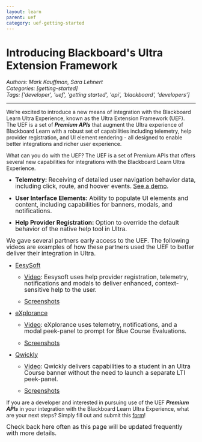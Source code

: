 ```yaml
---
layout: learn
parent: uef
category: uef-getting-started
---
```


# Introducing Blackboard's Ultra Extension Framework
*Authors: Mark Kauffman, Sara Lehnert*  
*Categories: [getting-started]*  
*Tags: ['developer', 'uef', 'getting started', 'api', 'blackboard', 'developers']*  
<hr />

We’re excited to introduce a new means of integration with the Blackboard Learn Ultra Experience, known as the Ultra Extension Framework (UEF). The UEF is a set of ***Premium APIs*** that augment the Ultra experience of Blackboard Learn with a robust set of capabilities including telemetry, help provider registration, and UI element rendering - all designed to enable better integrations and richer user experience.

What can you do with the UEF? The UEF is a set of Premium APIs that offers several new capabilities for integrations with the Blackboard Learn Ultra Experience.

  * **<span style="font-size:12.0pt;line-height:107%">Telemetry:</span>** <span style="font-size:12.0pt;line-height:107%">Receiving of detailed user navigation behavior data, including click, route, and hoover events.</span> [<span style="font-size:12.0pt;line-height:
107%">See a demo</span>](https://youtu.be/rnMsvVo6xOA)<span style="font-size:12.0pt;line-height:107%">.</span>

  * **<span style="font-size:12.0pt;line-height:107%">User Interface Elements:</span>** <span style="font-size:12.0pt;line-height:107%">Ability to populate UI elements and content, including capabilities for banners, modals, and notifications.</span>

  * **<span style="font-size:12.0pt;line-height:107%">Help Provider Registration:</span>** <span style="font-size:12.0pt;line-height:107%">Option to override the default behavior of the native help tool in Ultra.</span>
<!-- End of the What can you do with the UEF section. -->

<span style="font-size:12.0pt;line-height:107%">We gave several partners early access to the UEF. The following videos are examples of how these partners used the UEF to better deliver their integration in Ultra.</span>

 * [<span style="font-size:12.0pt;line-height:107%">EesySoft</span>](https://appcatalog.blackboard.com/partners/0017000000skxYBAAY/EesySoft/)<span style="font-size:12.0pt;line-height:107%"> </span>

   * [<span style="font-size:12.0pt;line-height:
107%">Video</span>](https://youtu.be/OKJWiddjJws)<span style="font-size:12.0pt;line-height:107%">: Eesysoft uses help provider registration, telemetry, notifications and modals to deliver enhanced, context-sensitive help to the user.</span>

   * [<span style="font-size:12.0pt;line-height:107%">Screenshots</span>](http://images.email.blackboard.com/Web/BlackboardInc/%7B06cb8e9e-5a54-4c15-bde4-fda7df2d8911%7D_EesySoftUEFscreenshots.pdf)

 * [<span style="font-size:
12.0pt;line-height:107%">eXplorance</span>](https://appcatalog.blackboard.com/details/blue/)<span style="font-size:12.0pt;
line-height:107%"></span>

   * [<span style="font-size:12.0pt;line-height:107%">Video</span>](https://onblackboard-my.sharepoint.com/:v:/g/personal/mark_kauffman_blackboard_com/Ed6yTbNle0lLjpeMDsPnCCwBJrs0hXcCg5hv7-tKfnikgg?e=p1C3Rv)<span style="font-size:12.0pt;line-height:107%">: eXplorance uses telemetry, notifications, and a modal peek-panel to prompt for Blue Course Evaluations.</span>
   
   * [<span style="font-size:12.0pt;line-height:107%">Screenshots</span>](http://images.email.blackboard.com/Web/BlackboardInc/%7B8ca742bc-d001-440c-9e47-6f3263fa677e%7D_ExploranceUEFscreenshots.pdf)

 * [<span style="font-size:12.0pt;line-height:107%">Qwickly</span>](http://appcatalog.blackboard.com/partners/0017000000w4nNgAAI/Qwickly%2C+Inc)<span style="font-size:12.0pt;line-height:107%"></span>

   * [<span style="font-size:12.0pt;
line-height:107%">Video</span>](https://vimeo.com/432279170/4b30aed978)<span style="font-size:12.0pt;line-height:
107%">: Qwickly delivers capabilities to a student in an Ultra Course banner without the need to launch a separate LTI peek-panel.</span>

   * [<span style="font-size:12.0pt;line-height:107%">Screenshots</span>](http://images.email.blackboard.com/Web/BlackboardInc/%7Baffc825e-e416-4c69-aa09-69cf160a5a57%7D_QwicklyUEFscreenshots.pdf)

If you are a developer and interested in pursuing use of the UEF ***Premium APIs*** in your integration with the Blackboard Learn Ultra Experience, what are your next steps? Simply fill out and submit this [form](https://go.blackboard.com/UEF)!

<span style="font-size:12.0pt;line-height:107%">Check back here often as this page will be updated frequently with more details.</span>

<span style="font-size:12.0pt;line-height:107%"> </span>

<span style="font-size:12.0pt;line-height:107%"> </span>

<span style="font-size:12.0pt;line-height:107%"> </span>

<span style="font-size:12.0pt;line-height:107%"> </span>
